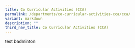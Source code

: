 ```yaml
---
title: Co Curricular Activities (CCA)
permalink: /departments/co-curricular-activities-cca/cca/
variant: markdown
description: ""
third_nav_title: Co Curricular Activities (CCA)
---
```

test badminton